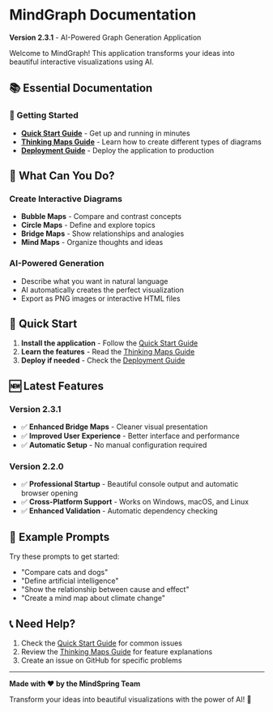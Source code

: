 # MindGraph Documentation

**Version 2.3.1** - AI-Powered Graph Generation Application

Welcome to MindGraph! This application transforms your ideas into beautiful interactive visualizations using AI.

## 📚 Essential Documentation

### **🚀 Getting Started**
- **[Quick Start Guide](QUICK_START.md)** - Get up and running in minutes
- **[Thinking Maps Guide](THINKING_MAPS_GUIDE.md)** - Learn how to create different types of diagrams
- **[Deployment Guide](DEPLOYMENT.md)** - Deploy the application to production

## 🎯 What Can You Do?

### **Create Interactive Diagrams**
- **Bubble Maps** - Compare and contrast concepts
- **Circle Maps** - Define and explore topics
- **Bridge Maps** - Show relationships and analogies
- **Mind Maps** - Organize thoughts and ideas

### **AI-Powered Generation**
- Describe what you want in natural language
- AI automatically creates the perfect visualization
- Export as PNG images or interactive HTML files

## 🚀 Quick Start

1. **Install the application** - Follow the [Quick Start Guide](QUICK_START.md)
2. **Learn the features** - Read the [Thinking Maps Guide](THINKING_MAPS_GUIDE.md)
3. **Deploy if needed** - Check the [Deployment Guide](DEPLOYMENT.md)

## 🆕 Latest Features

### **Version 2.3.1**
- ✅ **Enhanced Bridge Maps** - Cleaner visual presentation
- ✅ **Improved User Experience** - Better interface and performance
- ✅ **Automatic Setup** - No manual configuration required

### **Version 2.2.0**
- ✅ **Professional Startup** - Beautiful console output and automatic browser opening
- ✅ **Cross-Platform Support** - Works on Windows, macOS, and Linux
- ✅ **Enhanced Validation** - Automatic dependency checking

## 🎨 Example Prompts

Try these prompts to get started:

- "Compare cats and dogs"
- "Define artificial intelligence"
- "Show the relationship between cause and effect"
- "Create a mind map about climate change"

## 📞 Need Help?

1. Check the [Quick Start Guide](QUICK_START.md) for common issues
2. Review the [Thinking Maps Guide](THINKING_MAPS_GUIDE.md) for feature explanations
3. Create an issue on GitHub for specific problems

---

**Made with ❤️ by the MindSpring Team**

Transform your ideas into beautiful visualizations with the power of AI! 🚀 